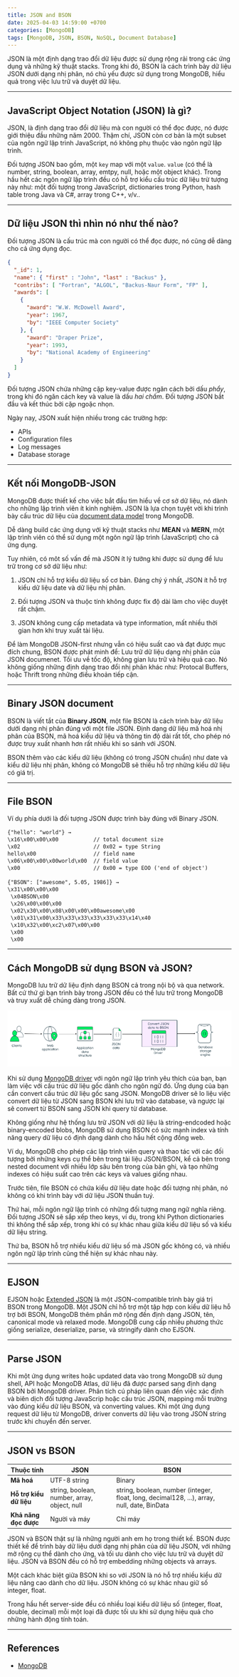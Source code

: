 ```yaml
---
title: JSON and BSON
date: 2025-04-03 14:59:00 +0700
categories: [MongoDB]
tags: [MongoDB, JSON, BSON, NoSQL, Document Database]
---
```


JSON là một định dạng trao đổi dữ liệu được sử dụng rộng rải trong các ứng dụng và những kỹ thuật stacks. Trong khi đó, BSON là cách trình bày dữ liệu JSON dưới dạng nhị phân, nó chủ yếu được sử dụng trong MongoDB, hiểu quả trong việc lưu trữ và duyệt dữ liệu.

---

## JavaScript Object Notation (JSON) là gì?

JSON, là định dạng trao đổi dữ liệu mà con người có thể đọc được, nó được giới thiệu đầu những năm 2000. Thậm chí, JSON còn cơ bản là một subset của ngôn ngữ lập trình JavaScript, nó không phụ thuộc vào ngôn ngữ lập trình.

Đối tượng JSON bao gồm, một `key` map với một `value`. `value` (có thể là number, string, boolean, array, emtpy, null, hoặc một object khác). Trong hầu hết các ngôn ngữ lập trình đều có hỗ trợ kiểu cấu trúc dữ liệu trừ tượng này như: một đối tượng trong JavaScript, dictionaries trong Python, hash table trong Java và C#, array trong C++, v/v..

---

## Dữ liệu JSON thì nhìn nó như thế nào?

Đối tượng JSON là cấu trúc mà con người có thể đọc được, nó cũng dễ dàng cho cả ứng dụng đọc.

```json
{
  "_id": 1,
  "name": { "first" : "John", "last" : "Backus" },
  "contribs": [ "Fortran", "ALGOL", "Backus-Naur Form", "FP" ],
  "awards": [
    {
      "award": "W.W. McDowell Award",
      "year": 1967,
      "by": "IEEE Computer Society"
    }, {
      "award": "Draper Prize",
      "year": 1993,
      "by": "National Academy of Engineering"
    }
  ]
}
```

Đối tượng JSON chứa những cặp key-value được ngăn cách bởi dấu *phẩy*, trong khi đó ngăn cách key và value là dấu *hai chấm*. Đối tượng JSON bắt đầu và kết thúc bởi cặp ngoặc nhọn.

Ngày nay, JSON xuất hiện nhiều trong các trường hợp:

- APIs
- Configuration files
- Log messages
- Database storage

---

## Kết nối MongoDB-JSON

MongoDB được thiết kế cho việc bắt đầu tìm hiểu về cơ sở dữ liệu, nó dành cho những lập trình viên ít kinh nghiệm. JSON là lựa chọn tuyệt vời khi trình bày cấu trúc dữ liệu của [document data model](../document-data-model.md) trong MongoDB.

Dễ dàng build các ứng dụng với kỹ thuật stacks như **MEAN** và **MERN**, một lập trình viên có thể sử dụng một ngôn ngữ lập trình (JavaScript) cho cả ứng dụng.

Tuy nhiên, có môt số  vấn đề mà JSON ít lý tưởng khi được sử dụng để lưu trữ trong cơ sở dữ liệu như:

1. JSON chỉ hỗ trợ kiểu dữ liệu số cơ bản. Đáng chý ý nhất, JSON ít hỗ trợ kiểu dữ liệu date và dữ liệu nhị phân.

2. Đối tượng JSON và thuộc tính không được fix độ dài làm cho việc duyệt rất chậm.

3. JSON không cung cấp metadata và type information, mất nhiều thời gian hơn khi truy xuất tài liệu.

Để làm MongoDB JSON-first nhưng vẫn có hiệu suất cao và đạt được mục đích chung, BSON được phát minh để: Lưu trữ dữ liệu dạng nhị phân của JSON documenet. Tối ưu về tốc độ, không gian lưu trữ và hiệu quả cao. Nó không giống những định dạng trao đổi nhị phân khác như: Protocal Buffers, hoặc Thrift trong những điều khoản tiếp cận.

---

## Binary JSON document

BSON là viết tắt của **Binary JSON**, một file BSON là cách trình bày dữ liệu dưới dạng nhị phân đúng với một file JSON. Định dạng dữ liệu mã hoá nhị phân của BSON, mã hoá kiểu dữ liệu và thông tin độ dài rất tốt, cho phép nó được truy xuất nhanh hơn rất nhiều khi so sánh với JSON. 

BSON thêm vào các kiểu dữ liệu (không có trong JSON chuẩn) như date và kiểu dữ liệu nhị phân, không có MongoDB sẽ thiếu hỗ trợ những kiểu dữ liệu có giá trị.

---

## File BSON

Ví dụ phía dưới là đối tượng JSON được trình bày đúng với Binary JSON.

```text
{"hello": "world"} →
\x16\x00\x00\x00           // total document size
\x02                       // 0x02 = type String
hello\x00                  // field name
\x06\x00\x00\x00world\x00  // field value
\x00                       // 0x00 = type EOO ('end of object')
 
{"BSON": ["awesome", 5.05, 1986]} →
\x31\x00\x00\x00
 \x04BSON\x00
 \x26\x00\x00\x00
 \x02\x30\x00\x08\x00\x00\x00awesome\x00
 \x01\x31\x00\x33\x33\x33\x33\x33\x33\x14\x40
 \x10\x32\x00\xc2\x07\x00\x00
 \x00
 \x00
```

---

## Cách MongoDB sử dụng BSON và JSON?

MongoDB lưu trữ dữ liệu định dạng BSON cả trong nội bộ và qua network. Bất cứ thứ gì bạn trình bày trong JSON đều có thể lưu trữ trong MongoDB và truy xuất dễ chúng dàng trong JSON. 

![flow-stored](../assets/img/posts/2025-04-13-json-and-bson/flow-stored.png)

Khi sử dụng [MongoDB driver](https://www.mongodb.com/docs/drivers/) với ngôn ngữ lập trình yêu thích của bạn, bạn làm việc với cấu trúc dữ liệu gốc dành cho ngôn ngữ đó. Ứng dụng của bạn cần convert cấu trúc dữ liệu gốc sang JSON. MongoDB driver sẽ lo liệu việc convert dữ liệu từ JSON sang BSON khi lưu trữ vào database, và ngược lại sẽ convert từ BSON sang JSON khi query từ database.

Không giống như hệ thống lưu trữ JSON với dữ liệu là string-endcoded hoặc binary-encoded blobs, MongoDB sử dụng BSON có sức mạnh index và tính năng query dữ liệu có định dạng dành cho hầu hết cộng đồng web.

Ví dụ, MongoDB cho phép các lập trình viên query và thao tác với các đối tượng bởi những keys cụ thể bên trong tài liệu JSON/BSON, kể cả bên trong nested document với nhiều lớp sâu bên trong của bản ghi, và tạo những indexes có hiệu suất cao trên các keys và values giống nhau.

Trước tiên, file BSON có chứa kiểu dữ liệu date hoặc đối tượng nhị phân, nó không có khi trình bày với dữ liệu JSON thuần tuý.

Thứ hai, mỗi ngôn ngữ lập trình có những đối tượng mang ngữ nghĩa riêng. Đối tượng JSON sẽ sắp xếp theo keys, ví dụ, trong khi Python dictionaries thì không thể sắp xếp, trong khi có sự khác nhau giữa kiểu dữ liệu số và kiểu dữ liệu string.

Thứ ba, BSON hỗ trợ nhiều kiểu dữ liệu số mà JSON gốc không có, và nhiều ngôn ngữ lập trình cũng thể hiện sự khác nhau này.

---

## EJSON

EJSON hoặc [Extended JSON](https://www.mongodb.com/docs/manual/reference/mongodb-extended-json/#std-label-mongodb-extended-json-v2) là một JSON-compatible trình bày giá trị BSON trong MongoDB. Một JSON chỉ hỗ trợ một tập hợp con kiểu dữ liệu hỗ trợ bởi BSON, MongoDB thêm phần mở rộng đến định dạng JSON, tên, canonical mode và relaxed mode. MongoDB cung cấp nhiều phương thức giống serialize, deserialize, parse, và stringify dành cho EJSON.

---

## Parse JSON

Khi một ứng dụng writes hoặc updated data vào trong MongoDB sử dụng shell, API hoặc MongoDB Atlas, dữ liệu đã được parsed sang định dạng BSON bởi MongoDB driver. Phân tích cú pháp liên quan đến việc xác định và biên dịch đối tượng JavaScrip hoặc cấu trúc JSON, mapping mỗi trường vào đúng kiểu dữ liệu BSON, và converting values. Khi một ứng dụng request dữ liệu từ MongoDB, driver converts dữ liệu vào trong JSON string trước khi chuyển đến server.

---

## JSON vs BSON

| Thuộc tính             | JSON                                        | BSON                                                                 |
|------------------------|---------------------------------------------|----------------------------------------------------------------------|
| **Mã hoá**             | UTF-8 string                                | Binary                                                               |
| **Hỗ trợ kiểu dữ liệu**| string, boolean, number, array, object, null| string, boolean, number (integer, float, long, decimal128, ...), array, null, date, BinData |
| **Khả năng đọc được**  | Người và máy                                | Chỉ máy                                                              |

JSON và BSON thật sự là những người anh em họ trong thiết kế. BSON được thiết kế để trình bày dữ liệu dưới dạng nhị phân của dữ liệu JSON, với những mở rộng cụ thể dành cho ứng, và tối ưu dành cho việc lưu trữ và duyệt dữ liệu. JSON và BSON đều có hỗ trợ embedding những objects và arrays.

Một cách khác biệt giữa BSON khi so với JSON là nó hỗ trợ nhiều kiểu dữ liệu nâng cao dành cho dữ liệu. JSON không có sự khác nhau giữ số integer, float.

Trong hầu hết server-side đều có nhiều loại kiểu dữ liệu số (integer, float, double, decimal) mỗi một loại đã được tối ưu khi sử dụng hiệu quả cho những hành động tính toán.

---

## References

- [MongoDB](https://www.mongodb.com/resources/basics/json-and-bson)

